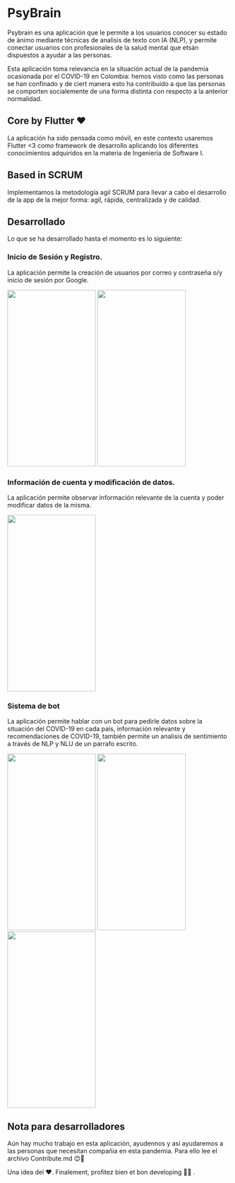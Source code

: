 # PsyBrain
Psybrain es una aplicación que le permite a los usuarios conocer su estado de ánimo mediante técnicas de analisis de texto con IA (NLP), y permite conectar usuarios con profesionales de la salud mental que etsán dispuestos a ayudar a las personas. </br>

Esta aplicación toma relevancia en la situación actual de la pandemia ocasionada por el COVID-19 en Colombia: hemos visto como las personas se han confinado y de ciert manera esto ha contribuido a que las personas se comporten socialemente de una forma distinta con respecto a la anterior normalidad. 

## Core by Flutter ❤

La aplicación ha sido pensada como móvil, en este contexto usaremos Flutter <3 como framework de desarrollo aplicando los diferentes conocimientos adquiridos en la materia de Ingeniería de Software I.

## Based in SCRUM

Implementamos la metodología agil SCRUM para llevar a cabo el desarrollo de la app de la mejor forma: agil, rápida, centralizada y de calidad. 

## Desarrollado

Lo que se ha desarrollado hasta el momento es lo siguiente:
### Inicio de Sesión y Registro.
La aplicación permite la creación de usuarios por correo y contraseña o/y inicio de sesión por Google.

<img src="https://media.giphy.com/media/EDcUkCzHPVcFLYlGJy/giphy.gif"  width="200" height="400" /> <img src="https://media.giphy.com/media/7mKPeiyaTweK7QEFHa/giphy.gif"  width="200" height="400" />

### Información de cuenta y modificación de datos.
La aplicación permite observar información relevante de la cuenta y poder modificar datos de la misma.

<img src="https://media.giphy.com/media/Fw8i9ManoUoVqJYIKl/giphy.gif"  width="200" height="400" />

### Sistema de bot 
La aplicación permite hablar con un bot para pedirle datos sobre la situación del COVID-19 en cada país, información relevante y recomendaciones de COVID-19, también permite un analisis de sentimiento a través de NLP y NLU de un parrafo escrito.

<img src="https://media.giphy.com/media/OOSBarghDJwKULiH4q/giphy.gif"  width="200" height="400" /> <img src="https://media.giphy.com/media/nRZKwe6GXW9MzUPNTe/giphy.gif"  width="200" height="400" /> <img src="https://media.giphy.com/media/NVwUhhoHiGFUGYJZTG/giphy.gif"  width="200" height="400" />


## Nota para desarrolladores

Aún hay mucho trabajo en esta aplicación, ayudennos y así ayudaremos a las personas que necesitan compañia en esta pandemia. Para ello lee el archivo Contribute.md 😊💪 </br>

Una idea del ❤. Finalement, profitez bien et bon developing 💯💯 . 
